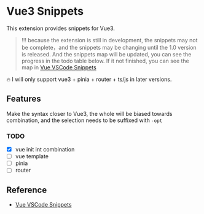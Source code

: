 # Vue3 Snippets

This extension provides snippets for Vue3.

> !!! because the extension is still in development, the snippets may not be complete，and the snippets may be changing until the 1.0 version is released.
> And the snippets map will be updated, you can see the progress in the todo table below. If it not finished, you can see the map in [Vue VSCode Snippets](https://marketplace.visualstudio.com/items?itemName=sdras.vue-vscode-snippets)
>

🔥 I will only support vue3 + pinia + router + ts/js in later versions.

## Features

Make the syntax closer to Vue3, the whole will be biased towards combination, and the selection needs to be suffixed with `-opt`

### TODO

- [x]  vue init int combination
- [ ]  vue template
- [ ]  pinia
- [ ]  router

## Reference

- [Vue VSCode Snippets](https://marketplace.visualstudio.com/items?itemName=sdras.vue-vscode-snippets)
